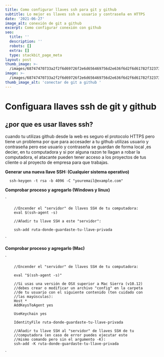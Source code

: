 ```yaml
---
title: Como configurar llaves ssh para git y github
subtitle: Lo mejor es llaves ssh a usuario y contraseña en HTTPS
date: '2021-06-27'
image_alt: conexión de git a github
excerpt: Como configurar conexión con github
seo:
  title: ''
  description: ''
  robots: []
  extra: []
  type: stackbit_page_meta
layout: post
thumb_image: >-
  /images/68747470733a2f2f6d69726f2e6d656469756d2e636f6d2f6d61782f323733322f312a6d74736b3366515f4252656d466964686b656c3364412e706e67.png
image: >-
  /images/68747470733a2f2f6d69726f2e6d656469756d2e636f6d2f6d61782f323733322f312a6d74736b3366515f4252656d466964686b656c3364412e706e67.png
thumb_image_alt: 'conectar de git a github '
---
```

# Configuara llaves ssh de git y github

## ¿por que es usar llaves ssh?

cuando tu utilizas github desde la web es seguro el protocolo HTTPS pero tiene un problema por que para accesader a tu github utilizas usuario y contraseña pero ese usuario y contraseña se guardan de forma local ,es decier, en tu computadora y si por alguna razon te llagan a robar la computadora, el atacante pueden tener acceso a los proyectos de tus cliente o al proyecto de empresa para que trabajas.

**Generar una nueva llave SSH: (Cualquier sistema operativo)**

`  
        ssh-keygen -t rsa -b 4096 -C "youremail@example.com"
`  

**Comprobar proceso y agregarlo (Windows y linux)**  

`

        //Encender el "servidor" de llaves SSH de tu computadora:
        eval $(ssh-agent -s)

        //Añadir tu llave SSH a este "servidor":  

        ssh-add ruta-donde-guardaste-tu-llave-privada
`

**Comprobar proceso y agregarlo (Mac)**

`  

        //Encender el "servidor" de llaves SSH de tu computadora:  

        eval "$(ssh-agent -s)"

        //Si usas una versión de OSX superior a Mac Sierra (v10.12)
        //debes crear o modificar un archivo "config" en la carpeta
        //de tu usuario con el siguiente contenido (ten cuidado con
        //las mayúsculas):
        Host *
        AddKeysToAgent yes  
        
        UseKeychain yes  
        
        IdentityFile ruta-donde-guardaste-tu-llave-privada  
        
        //Añadir tu llave SSH al "servidor" de llaves SSH de tu
        //computadora (en caso de error puedes ejecutar este
        //mismo comando pero sin el argumento -K):
        ssh-add -K ruta-donde-guardaste-tu-llave-privada
`
